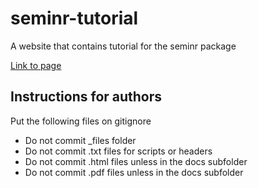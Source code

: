 # seminr-tutorial
A website that contains tutorial for the seminr package


[Link to page](http://digitalemuendigkeit.github.io/seminr-tutorial)

## Instructions for authors
Put the following files on gitignore

- Do not commit _files folder
- Do not commit .txt files for scripts or headers
- Do not commit .html files unless in the docs subfolder
- Do not commit .pdf files unless in the docs subfolder
